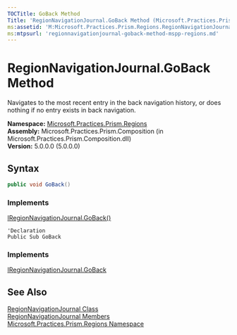 ```yaml
---
TOCTitle: GoBack Method
Title: 'RegionNavigationJournal.GoBack Method (Microsoft.Practices.Prism.Regions)'
ms:assetid: 'M:Microsoft.Practices.Prism.Regions.RegionNavigationJournal.GoBack'
ms:mtpsurl: 'regionnavigationjournal-goback-method-mspp-regions.md'
---
```

# RegionNavigationJournal.GoBack Method

Navigates to the most recent entry in the back navigation history, or does nothing if no entry exists in back navigation.

**Namespace:** [Microsoft.Practices.Prism.Regions](/patterns-practices/reference/mspp-regions-namespace)  
**Assembly:** Microsoft.Practices.Prism.Composition (in Microsoft.Practices.Prism.Composition.dll)<br/>
**Version:** 5.0.0.0 (5.0.0.0)

## Syntax
```C#
public void GoBack()
```

### Implements

[IRegionNavigationJournal.GoBack()](/patterns-practices/reference/iregionnavigationjournal-goback-method-mspp-regions)

```VB
'Declaration
Public Sub GoBack
```

### Implements

[IRegionNavigationJournal.GoBack](/patterns-practices/reference/iregionnavigationjournal-goback-method-mspp-regions)

## See Also

[RegionNavigationJournal Class](/patterns-practices/reference/regionnavigationjournal-class-mspp-regions)  
[RegionNavigationJournal Members](/patterns-practices/reference/regionnavigationjournal-members-mspp-regions)  
[Microsoft.Practices.Prism.Regions Namespace](/patterns-practices/reference/mspp-regions-namespace)<br/>

